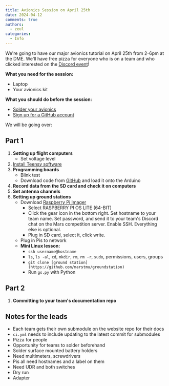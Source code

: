 ```yaml
---
title: Avionics Session on April 25th
date: 2024-04-12
comments: true
authors:
  - zeul
categories:
  - Info
---
```


We're going to have our major avionics tutorial on April 25th from 2-6pm at the DME. We'll have free pizza for everyone who is on a team and who clicked interested on the [Discord event](https://discord.gg/KNCHEXu3?event=1227018763862540392)!

**What you need for the session:**
  - Laptop
  - Your avionics kit

**What you should do before the session:**
  - [Solder your avionics](https://marstmu.com/Guidelines/Avionics-Guide/flight-computer/)
  - [Sign up for a GitHub account](https://github.com/)

We will be going over:

## Part 1
1. **Setting up flight computers**
    - Set voltage level
2. [Install Teensy software](https://www.pjrc.com/teensy/td_download.html)
3. **Programming boards**
    - Blink test
    - Download code from [GitHub](https://github.com/marstmu/flightcomputer) and load it onto the Arduino
4. **Record data from the SD card and check it on computers**
5. **Set antenna channels**
6. **Setting up ground stations**
    - Download [Raspberry Pi Imager](https://www.raspberrypi.com/software/)
      - Select RASPBERRY PI OS LITE (64-BIT)
      - Click the gear icon in the bottom right. Set hostname to your team name. Set password, and send it to your team's Discord chat on the Mars competition server. Enable SSH. Everything else is optional.
      - Plug in SD card, select it, click write.
    - Plug in Pis to network
    - **Mini Linux lesson:**
      - `ssh username@hostname`
      - `ls`, `ls -al`, `cd`, `mkdir`, `rm`, `rm -r`, `sudo`, permissions, users, groups
      - `git clone [ground station](https://github.com/marstmu/groundstation)`
      - Run `gs.py` with Python

## Part 2
1. **Committing to your team's documentation repo**

## Notes for the leads
- Each team gets their own submodule on the website repo for their docs
- `ci.yml` needs to include updating to the latest commit for submodules
- Pizza for people
- Opportunity for teams to solder beforehand
- Solder surface mounted battery holders
- Need multimeters, screwdrivers
- Pis all need hostnames and a label on them
- Need UDR and both switches
- Dry run
- Adapter
